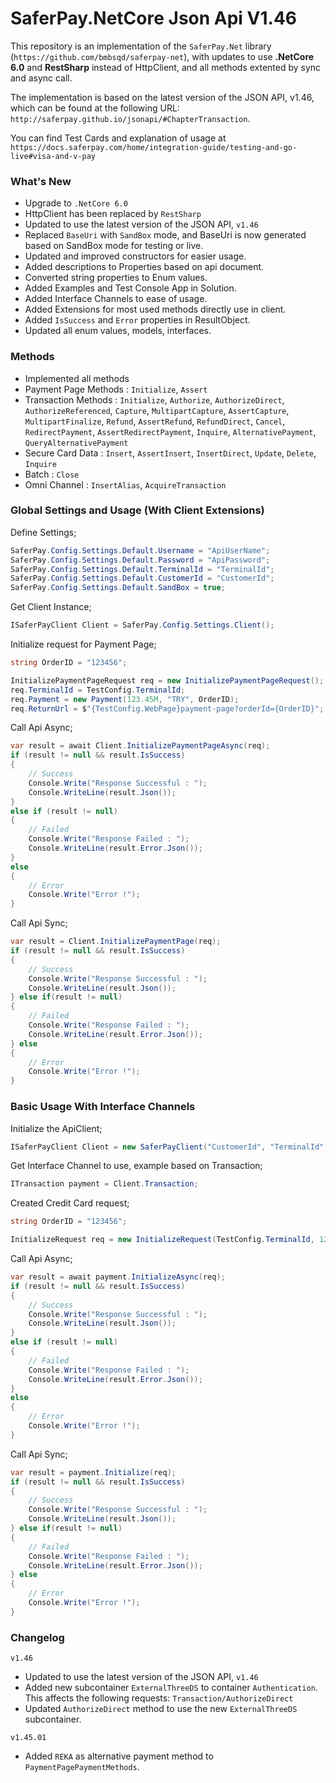 # SaferPay.NetCore Json Api V1.46

This repository is an implementation of the `SaferPay.Net` library (`https://github.com/bmbsqd/saferpay-net`), with updates to use **.NetCore 6.0** and **RestSharp** instead of HttpClient, and all methods extented by sync and async call. 

The implementation is based on the latest version of the JSON API, v1.46, which can be found at the following URL: `http://saferpay.github.io/jsonapi/#ChapterTransaction`.

You can find Test Cards and explanation of usage at `https://docs.saferpay.com/home/integration-guide/testing-and-go-live#visa-and-v-pay`

### What's New
+ Upgrade to `.NetCore 6.0`
+ HttpClient has been replaced by `RestSharp`
+ Updated to use the latest version of the JSON API, `v1.46`
+ Replaced `BaseUri` with `SandBox` mode, and BaseUri is now generated based on SandBox mode for testing or live.
+ Updated and improved constructors for easier usage.
+ Added descriptions to Properties based on api document.
+ Converted string properties to Enum values.
+ Added Examples and Test Console App in Solution.
+ Added Interface Channels to ease of usage.
+ Added Extensions for most used methods directly use in client.
+ Added `IsSuccess` and `Error` properties in ResultObject.
+ Updated all enum values, models, interfaces.

### Methods
+ Implemented all methods
+ Payment Page Methods : `Initialize`, `Assert`
+ Transaction Methods : `Initialize`, `Authorize`, `AuthorizeDirect`, `AuthorizeReferenced`, `Capture`, `MultipartCapture`, `AssertCapture`, `MultipartFinalize`, `Refund`, `AssertRefund`, `RefundDirect`, `Cancel`, `RedirectPayment`, `AssertRedirectPayment`, `Inquire`, `AlternativePayment`, `QueryAlternativePayment`        
+ Secure Card Data : `Insert`, `AssertInsert`, `InsertDirect`, `Update`, `Delete`, `Inquire`
+ Batch : `Close`
+ Omni Channel : `InsertAlias`, `AcquireTransaction`

### Global Settings and Usage (With Client Extensions)

Define Settings;
```csharp
SaferPay.Config.Settings.Default.Username = "ApiUserName";
SaferPay.Config.Settings.Default.Password = "ApiPassword";
SaferPay.Config.Settings.Default.TerminalId = "TerminalId";
SaferPay.Config.Settings.Default.CustomerId = "CustomerId";
SaferPay.Config.Settings.Default.SandBox = true;
```

Get Client Instance;
```csharp
ISaferPayClient Client = SaferPay.Config.Settings.Client();
```

Initialize request for Payment Page;
```csharp
string OrderID = "123456";

InitializePaymentPageRequest req = new InitializePaymentPageRequest();
req.TerminalId = TestConfig.TerminalId;
req.Payment = new Payment(123.45M, "TRY", OrderID);
req.ReturnUrl = $"{TestConfig.WebPage}payment-page?orderId={OrderID}";
```

Call Api Async;
```csharp
var result = await Client.InitializePaymentPageAsync(req);
if (result != null && result.IsSuccess)
{
    // Success
    Console.Write("Response Successful : ");
    Console.WriteLine(result.Json());
}
else if (result != null)
{
    // Failed
    Console.Write("Response Failed : ");
    Console.WriteLine(result.Error.Json());
}
else
{
    // Error
    Console.Write("Error !");
}
```

Call Api Sync;
```csharp
var result = Client.InitializePaymentPage(req);
if (result != null && result.IsSuccess)
{
    // Success
    Console.Write("Response Successful : ");
    Console.WriteLine(result.Json());
} else if(result != null)
{
    // Failed
    Console.Write("Response Failed : ");
    Console.WriteLine(result.Error.Json());
} else
{
    // Error
    Console.Write("Error !");
}
```
  

### Basic Usage With Interface Channels


Initialize the ApiClient;
```csharp
ISaferPayClient Client = new SaferPayClient("CustomerId", "TerminalId", "UserName", "PassWord", true);
```

Get Interface Channel to use, example based on Transaction;
```csharp
ITransaction payment = Client.Transaction;
```

Created Credit Card request;
```csharp
string OrderID = "123456";

InitializeRequest req = new InitializeRequest(TestConfig.TerminalId, 123.45M, "TRY", OrderID, $"{TestConfig.WebPage}transaction?orderId={OrderID}").SetCard("9010004150000009", 12, 30, "123", "Card Holder Name");
```

Call Api Async;
```csharp
var result = await payment.InitializeAsync(req);
if (result != null && result.IsSuccess)
{
    // Success
    Console.Write("Response Successful : ");
    Console.WriteLine(result.Json());
}
else if (result != null)
{
    // Failed
    Console.Write("Response Failed : ");
    Console.WriteLine(result.Error.Json());
}
else
{
    // Error
    Console.Write("Error !");
}
```

Call Api Sync;
```csharp
var result = payment.Initialize(req);
if (result != null && result.IsSuccess)
{
    // Success
    Console.Write("Response Successful : ");
    Console.WriteLine(result.Json());
} else if(result != null)
{
    // Failed
    Console.Write("Response Failed : ");
    Console.WriteLine(result.Error.Json());
} else
{
    // Error
    Console.Write("Error !");
}
```

### Changelog
`v1.46`
+ Updated to use the latest version of the JSON API, `v1.46`
+ Added new subcontainer `ExternalThreeDS` to container `Authentication`. This affects the following requests: `Transaction/AuthorizeDirect`
+ Updated `AuthorizeDirect` method to use the new `ExternalThreeDS` subcontainer.

`v1.45.01`
+ Added `REKA` as alternative payment method to `PaymentPagePaymentMethods`.
